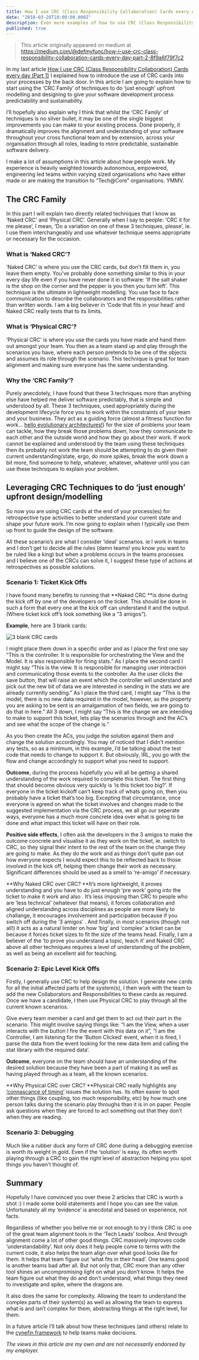 ```yaml
---
title: How I use CRC (Class Responsibility Collaboration) Cards every day (Part 2)
date: "2018-03-28T10:00:00.000Z"
description: Even more examples of how to use CRC (Class Responsibility Collaboration) cards in your day to day work
published: true
---
```

> This article originally appeared on medium at https://medium.com/@defmyfunc/how-i-use-crc-class-responsibility-collaboration-cards-every-day-part-2-8f9a6f79f7c2

In my last article [How I use CRC (Class Responsibility Collaboration) Cards every day (Part 1)](https://www.defmyfunc.com/2018-03-23_how_i_use_crc_everyday/) I explained how to introduce the use of CRC cards into your processes by the back door. In this article I am going to explain how to start using the ‘CRC Family’ of techniques to do ‘just enough’ upfront modelling and designing to give your software development process predictability and sustainability.

I’ll hopefully also explain why I think that whilst the ‘CRC Family’ of techniques is no silver bullet, it may be one of the single biggest improvements you can make to your existing process. Done properly, it dramatically improves the alignment and understanding of your software throughout your cross functional team and by extension, across your organisation through all roles, leading to more predictable, sustainable software delivery.

I make a lot of assumptions in this article about how people work. My experience is heavily weighted towards autonomous, empowered, engineering led teams within varying sized organisations who have either made or are making the transition to “Tech@Core” organisations. YMMV.

## The CRC Family

In this part I will explain two directly related techniques that I know as ‘Naked CRC’ and ‘Physical CRC’. Generally when I say to people: ‘CRC it for me please’, I mean, ‘Do a variation on one of these 3 techniques, please’, ie. I use them interchangeably and use whatever technique seems appropriate or necessary for the occasion.

### What is ‘Naked CRC’?

‘Naked CRC’ is where you use the CRC cards, but don’t fill them in, you leave them empty. You’ve probably done something similar to this in your every day life even if you have never done it in software: ‘If the salt shaker is the shop on the corner and the pepper is you then you turn left’. This technique is the ultimate in lightweight modelling. You use face to face communication to describe the collaborators and the responsibilities rather than written words. I am a big believer in ‘Code that fits in your head’ and Naked CRC really tests that to its limits.

### What is ‘Physical CRC’?

‘Physical CRC’ is where you use the cards you have made and hand them out amongst your team. You then as a team stand up and play through the scenarios you have, where each person pretends to be one of the objects and assumes its role through the scenario. This technique is great for team alignment and making sure everyone has the same understanding.

### Why the ‘CRC Family’?

Purely anecdotely, I have found that these 3 techniques more than anything else have helped me deliver software predictably, that is simple and understood by all. These 3 techniques, used appropriately during the development lifecycle force you to work within the constraints of your team and your business. They act as a guiding force (almost a fitness function for work… [hello evolutionary architectures!](https://www.thoughtworks.com/books/building-evolutionary-architectures)) for the size of problems your team can tackle, how they break those problems down, how they communicate to each other and the outside world and how they go about their work. If work cannot be explained and understood by the team using these techniques then its probably not work the team should be attempting to do given their current understanding/state, ergo, do more spikes, break the work down a bit more, find someone to help, whatever, whatever, whatever until you can use these techniques to explain your problem.

## Leveraging CRC Techniques to do ‘just enough’ upfront design/modelling

So now you are using CRC cards at the end of your process(es) for retrospective type activities to better understand your current state and shape your future work. I’m now going to explain when I typically use them up front to guide the design of the software.

All these scenario’s are what I consider ‘ideal’ scenarios. ie I work in teams and I don’t get to decide all the rules (damn teams! you know you want to be ruled like a king) but when a problems occurs in the teams processes and I believe one of the CRCs can solve it, I suggest these type of actions at retrospectives as possible solutions.

### Scenario 1: Ticket Kick Offs

I have found many benefits to running that **Naked CRC **is done during the kick off by one of the developers on the ticket. This should be done in such a form that every one at the kick off can understand it and the output. (Where ticket kick off’s look something like a “3 amigos”).

**Example**, here are 3 blank cards:

![3 blank CRC cards](./1_S3z9fe2rO9hjH-OwGIkYRw.jpeg)

I might place them down in a specific order and as I place the first one say “This is the controller. It is responsible for orchestrating the View and the Model. It is also responsible for firing stats.” As I place the second card I might say “This is the view. It is responsible for managing user interaction and communicating those events to the controller. As the user clicks the save button, that will raise an event which the controller will understand and pick out the new bit of data we are interested in sending in the stats we are already currently sending.” As I place the third card, I might say “This is the model, there is no new data required in the model, however, as the property you are asking to be sent is an amalgamation of two fields, we are going to do that in here.” All 3 down, I might say “This is the change we are intending to make to support this ticket, lets play the scenarios through and the AC’s and see what the scope of the change is.”

As you then create the ACs, you judge the solution against them and change the solution accordingly. You may of noticed that I didn’t mention any tests, so as a minimum, in this example, I’d be talking about the test code that needs to change to support it. But obviously, IRL, you go with the flow and change accordingly to support what you need to support.

**Outcome**, during the process hopefully you will all be getting a shared understanding of the work required to complete this ticket. The first thing that should become obvious very quickly is ‘is this ticket too big?’. If everyone in the ticket kickoff can’t keep track of whats going on, then you probably have a ticket that’s too big. Excepting that circumstance, once everyone is agreed on what the ticket involves and changes made to the suggested implementation via the CRC process, we all go our seperate ways, everyone has a much more concrete idea over what is going to be done and what impact this ticket will have on their role.

**Positive side effects**, I often ask the developers in the 3 amigos to make the outcome concrete and visualise it as they work on the ticket, ie. switch to CRC, so they signal their intent to the rest of the team on the change they are going to make. As they do the work and as things don’t quite pan out how everyone expects I would expect this to be reflected back to those involved in the kick off, helping them change their work as necessary. Significant differences should be used as a smell to ‘re-amigo’ if necessary.

**Why Naked CRC over CRC? **It’s more lightweight, it proves understanding and you have to do just enough ‘pre work’ going into the ticket to make it work and also . It’s less imposing than CRC to people who are ‘less technical’ (whatever that means), it forces collaboration and aligned understanding across disciplines as people are more likely to challange, it encourages involvement and participation because if you switch off during the ‘3 amigos’ . And finally, in most scenarios (though not all!) it acts as a natural limiter on how ‘big’ and ‘complex’ a ticket can be because it forces ticket sizes to fit the size of the teams head. Finally, I am a believer of the ‘to prove you understand a topic, teach it’ and Naked CRC above all other techniques requires a level of understanding of the problem, as well as being an excellent aid for teaching.

### Scenario 2: Epic Level Kick Offs

Firstly, I generally use CRC to help design the solution. I generate new cards for all the initial affected parts of the system(s), I then work with the team to add the new Collaborators and Responsibilities to these cards as required. Once we have a candidate, I then use Physical CRC to play through all the current known scenarios.

Give every team member a card and get them to act out their part in the scenario. This might involve saying things like: “I am the View, when a user interacts with the button I fire the event with this data on it”, “I am the Controller, I am listening for the ‘Button Clicked’ event, when it is fired, I parse the data from the event looking for the new data item and calling the stat library with the required data’.

**Outcome**, everyone on the team should have an understanding of the desired solution because they have been a part of making it as well as having played through as a team, all the known scenarios.

**Why Physical CRC over CRC? **Physical CRC really highlights any [‘connascance of timing’](http://connascence.io/timing.html) issues the solution has. Its often easier to spot other things (like coupling, too much responsibility, etc) by how much one person talks during the scenario play throughs than it is in on paper. People ask questions when they are forced to act something out that they don’t when they are reading.

### Scenario 3: Debugging

Much like a rubber duck any form of CRC done during a debugging exercise is worth its weight in gold. Even if the ‘solution’ is easy, its often worth playing through a CRC to gain the right level of abstraction helping you spot things you haven’t thought of.

## Summary

Hopefully I have convinced you over these 2 articles that CRC is worth a shot :) I made some bold statements and I hope you can see the value. Unfortunately all my ‘evidence’ is anecdotal and based on experience, not facts.

Regardless of whether you belive me or not enough to try I think CRC is one of the great team alignment tools in the ‘Tech Leads’ toolbox. And through alignment come a lot of other good things. CRC massively improves code ‘understandability’. Not only does it help people come to terms with the current code, it also helps the team align over what good looks like for them. It helps that team figure out ‘what fits in their head’. One teams good is another teams bad after all. But not only that, CRC more than any other tool shines an uncompromising light on what you don’t know. It helps the team figure out what they do and don’t understand, what things they need to investigate and spike, where the dragons are.

It also does the same for complexity. Allowing the team to understand the complex parts of their system(s) as well as allowing the team to express what is and isn’t complex for them, abstracting things at the right level, for them.

In a future article I’ll talk about how these techniques (and others) relate to the [cynefin framework](https://en.wikipedia.org/wiki/Cynefin_framework) to help teams make decisions.

*The views in this article are my own and are not necessarily endorsed by my employer.*
